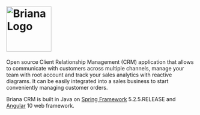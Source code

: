 # <img src='https://downloader.disk.yandex.ru/preview/4ff6445c2795e75456968eec546ef7b54b2c5fd02afaf24a319e6f992171fb41/5f57bd54/GfcV93E9vmXvY0Mo_WzNrDSmGthlaCoa5l28u-IZTRgf9xldCf5hVdLAs6IcL649rdmJ6hJzdqNOQCJHql3rTw==?uid=432658862&filename=briana.png&disposition=inline&hash=&limit=0&content_type=image%2Fpng&tknv=v2&owner_uid=432658862&size=2048x2048' height='120' alt='Briana Logo'/>

Open source Client Relationship Management (CRM) application that allows to communicate with customers across multiple channels, manage your team with root account and track your sales analytics with reactive diagrams. It can be easily integrated into a sales business to start conveniently managing customer orders.

Briana CRM is built in Java on <a href='https://spring.io/projects/spring-framework'>Spring Framework</a> 5.2.5.RELEASE and <a href='https://angular.io'>Angular</a> 10 web framework.


